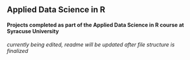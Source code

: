 ## Applied Data Science in R
#### Projects completed as part of the Applied Data Science in R course at Syracuse University

*currently being edited, readme will be updated after file structure is finalized*
